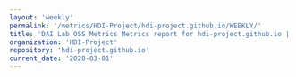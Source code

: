 ```yaml
---
layout: 'weekly'
permalink: '/metrics/HDI-Project/hdi-project.github.io/WEEKLY/'
title: 'DAI Lab OSS Metrics Metrics report for hdi-project.github.io | WEEKLY-REPORT-2020-03-01'
organization: 'HDI-Project'
repository: 'hdi-project.github.io'
current_date: '2020-03-01'
---
```

